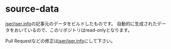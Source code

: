 # source-data

[jser/jser.info](https://github.com/jser/jser.info "jser/jser.info")の記事元のデータをビルドしたものです。
自動的に生成されたデータをおいているので、このリポジトリはread-onlyとなります。

Pull Requestなどの修正は[jser/jser.info](https://github.com/jser/jser.info "jser/jser.info")にして下さい。
